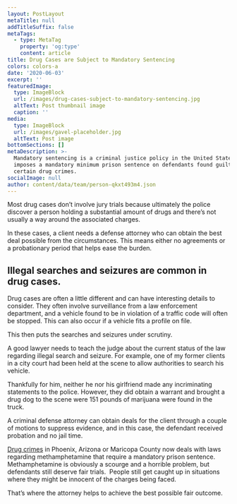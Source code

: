 ```yaml
---
layout: PostLayout
metaTitle: null
addTitleSuffix: false
metaTags:
  - type: MetaTag
    property: 'og:type'
    content: article
title: Drug Cases are Subject to Mandatory Sentencing
colors: colors-a
date: '2020-06-03'
excerpt: ''
featuredImage:
  type: ImageBlock
  url: /images/drug-cases-subject-to-mandatory-sentencing.jpg
  altText: Post thumbnail image
  caption: ''
media:
  type: ImageBlock
  url: /images/gavel-placeholder.jpg
  altText: Post image
bottomSections: []
metaDescription: >-
  Mandatory sentencing is a criminal justice policy in the United States that
  imposes a mandatory minimum prison sentence on defendants found guilty of
  certain drug crimes.
socialImage: null
author: content/data/team/person-qkxt493m4.json
---
```


Most drug cases don’t involve jury trials because ultimately the police discover a person holding a substantial amount of drugs and there’s not usually a way around the associated charges.

In these cases, a client needs a defense attorney who can obtain the best deal possible from the circumstances. This means either no agreements or a probationary period that helps ease the burden.

## Illegal searches and seizures are common in drug cases.

Drug cases are often a little different and can have interesting details to consider. They often involve surveillance from a law enforcement department, and a vehicle found to be in violation of a traffic code will often be stopped. This can also occur if a vehicle fits a profile on file.

This then puts the searches and seizures under scrutiny.

A good lawyer needs to teach the judge about the current status of the law regarding illegal search and seizure. For example, one of my former clients in a city court had been held at the scene to allow authorities to search his vehicle.

Thankfully for him, neither he nor his girlfriend made any incriminating statements to the police. However, they did obtain a warrant and brought a drug dog to the scene were 151 pounds of marijuana were found in the truck.

A criminal defense attorney can obtain deals for the client through a couple of motions to suppress evidence, and in this case, the defendant received probation and no jail time.

[Drug crimes](https://azblumberglaw.com/phoenix-criminal-attorney/drug-crimes/) in Phoenix, Arizona or Maricopa County now deals with laws regarding methamphetamine that require a mandatory prison sentence. Methamphetamine is obviously a scourge and a horrible problem, but defendants still deserve fair trials.  People still get caught up in situations where they might be innocent of the charges being faced.

That’s where the attorney helps to achieve the best possible fair outcome.
